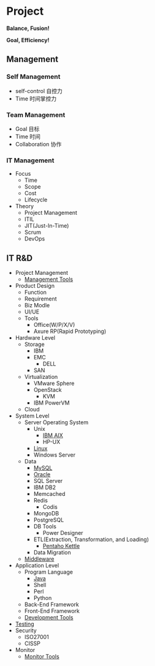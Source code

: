# Project

**Balance, Fusion!**

**Goal, Efficiency!**


## Management

### Self Management

- self-control 自控力
- Time 时间掌控力

### Team Management

- Goal 目标
- Time 时间
- Collaboration 协作

### IT Management

- Focus
  - Time
  - Scope
  - Cost
  - Lifecycle
- Theory
  - Project Management
  - ITIL
  - JIT(Just-In-Time)
  - Scrum
  - DevOps

## IT R&D

- Project Management
  - [Management Tools](https://github.com/shawn0915/tools-study)
- Product Design
  - Function
  - Requirement
  - Biz Modle
  - UI/UE
  - Tools
    - Office(W/P/X/V)
    - Axure RP(Rapid Prototyping)
- Hardware Level
  - Storage
    - IBM
	- EMC
	  - DELL
	- SAN
  - Virtualization
    - VMware Sphere
	- OpenStack
	  - KVM
	- IBM PowerVM
  - Cloud
- System Level
  - Server Operating System
    - Unix
      - [IBM AIX](https://github.com/shawn0915/linux-study/blob/master/unix/aix/AIX.md)
	  - HP-UX
    - [Linux](https://github.com/shawn0915/linux-study)
    - Windows Server
  - Data
    - [MySQL](https://github.com/shawn0915/mysql-study)
    - [Oracle](https://github.com/shawn0915/oracle-study)
	- SQL Server
	- IBM DB2
    - Memcached
    - Redis
      - Codis
    - MongoDB
    - PostgreSQL
    - DB Tools
      - Power Designer
    - ETL(Extraction, Transformation, and Loading)
      - [Pentaho Kettle](https://github.com/pentaho/pentaho-kettle)
	- Data Migration
  - [Middleware](https://github.com/shawn0915/middleware-study)
- Application Level
  - Program Language
    - [Java](https://github.com/shawn0915/java-study)
	- Shell
	- Perl
	- Python
  - Back-End Framework
  - Front-End Framework
  - [Development Tools](https://github.com/shawn0915/tools-study)
- [Testing](https://github.com/shawn0915/testing-study)
- Security
  - ISO27001
  - CISSP
- Monitor
  - [Monitor Tools](https://github.com/shawn0915/tools-study)

